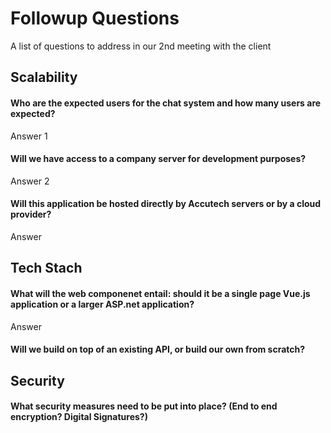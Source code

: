 
# Followup Questions

A list of questions to address in our 2nd meeting with the client




## Scalability

#### Who are the expected users for the chat system and how many users are expected?

Answer 1

#### Will we have access to a company server for development purposes?

Answer 2

#### Will this application be hosted directly by Accutech servers or by a cloud provider?

Answer

## Tech Stach

#### What will the web componenet entail: should it be a single page Vue.js application or a larger ASP.net application? 

Answer

#### Will we build on top of an existing API, or build our own from scratch? 

## Security

#### What security measures need to be put into place? (End to end encryption? Digital Signatures?)

  